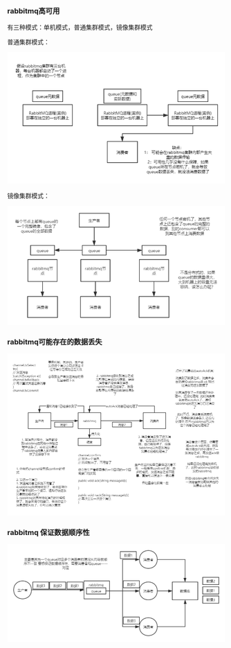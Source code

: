 ### rabbitmq高可用

有三种模式：单机模式，普通集群模式，镜像集群模式

普通集群模式：

![rabbitmq普通集群模式](images/rabbitmq普通集群模式.png)

镜像集群模式：

![rabbitmq镜像集群模式](images/rabbitmq镜像集群模式.png)

### rabbitmq可能存在的数据丢失

![rabbitmq可能存在的数据丢失问题](images/rabbitmq可能存在的数据丢失问题.png)

### rabbitmq 保证数据顺序性

![rabbitmq可能出现的数据顺序不对的场景](images/rabbitmq可能出现的数据顺序不对的场景.png)